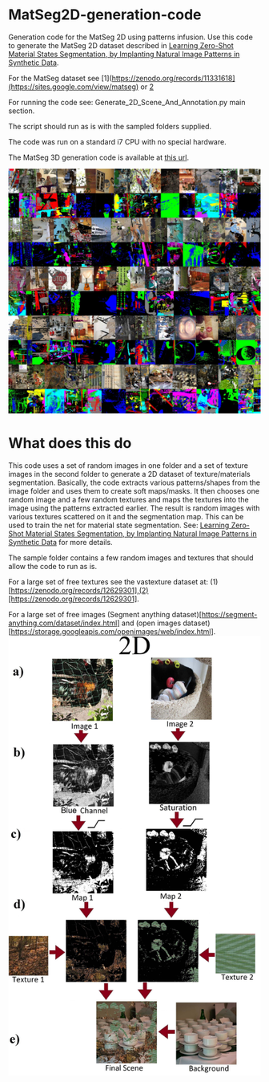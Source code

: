 # MatSeg2D-generation-code
Generation code for the MatSeg 2D using patterns infusion.
Use this code to generate the MatSeg 2D dataset described in [Learning Zero-Shot Material States Segmentation, by
Implanting Natural Image Patterns in Synthetic Data](https://arxiv.org/pdf/2403.03309).

For the MatSeg dataset see [1](https://zenodo.org/records/11331618](https://sites.google.com/view/matseg) or [2](https://zenodo.org/records/11331618)

For running the code see: Generate_2D_Scene_And_Annotation.py main section.

The script should run as is with the sampled folders supplied.

The code was run on a standard i7 CPU with no special hardware.

The MatSeg 3D generation code is available at [this url](https://github.com/sagieppel/MatSeg-Synthethic-Dataset-Generation-Script).

![Results images and annotation](/Example_results.jpg)



# What does this do
This code uses a set of random images in one folder and a set of texture images in the second folder to generate a 2D dataset of texture/materials segmentation.
Basically, the code extracts various patterns/shapes from the image folder and uses them to create soft maps/masks. It then chooses one random image and a few random textures and maps the textures into the image using the patterns extracted earlier. The result is random images with various textures scattered on it and the segmentation map. This can be used to train the net for material state segmentation.
See: [Learning Zero-Shot Material States Segmentation, by
Implanting Natural Image Patterns in Synthetic Data](https://arxiv.org/pdf/2403.03309) for more details.

The sample folder contains a few random images and textures that should allow the code to run as is.

For a large set of free textures see the vastexture dataset at: (1)[https://zenodo.org/records/12629301],(2)[https://zenodo.org/records/12629301].

For a large set of free images  (Segment anything dataset)[https://segment-anything.com/dataset/index.html] and (open images dataset)[https://storage.googleapis.com/openimages/web/index.html].
![Data Generation Scheme](/Scheme_Small.jpg)
